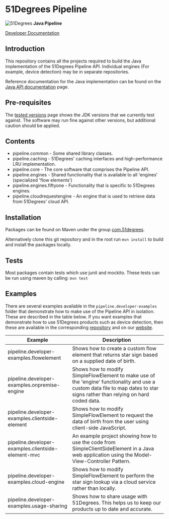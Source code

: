 # 51Degrees Pipeline

![51Degrees](https://51degrees.com/DesktopModules/FiftyOne/Distributor/Logo.ashx?utm_source=github&utm_medium=repository&utm_content=readme_main&utm_campaign=node-open-source "Data rewards the curious") **Java Pipeline**

[Developer Documentation](https://51degrees.com/pipeline-java/index.html?utm_source=github&utm_medium=repository&utm_content=documentation&utm_campaign=java-open-source "developer documentation")

## Introduction
This repository contains all the projects required to build the Java implementation of the 51Degrees Pipeline API.
Individual engines (For example, device detection) may be in separate repositories.

Reference documentation for the Java implementation can be found on the
[Java API documentation](https://51degrees.com/pipeline-java/index.html) page.

## Pre-requisites

The [tested versions](https://51degrees.com/documentation/_info__tested_versions.html) page shows 
the JDK versions that we currently test against. The software may run fine against other versions, 
but additional caution should be applied.

## Contents
 
- pipeline.common - Some shared library classes.
- pipeline.caching - 51Degrees' caching interfaces and high-performance LRU implementation.
- pipeline.core - The core software that comprises the Pipeline API. 
- pipeline.engines - Shared functionality that is available to all 'engines' (specialized 'flow elements')
- pipeline.engines.fiftyone - Functionality that is specific to 51Degrees engines.
- pipeline.cloudrequestengine - An engine that is used to retrieve data from 51Degrees' cloud API.

## Installation

Packages can be found on Maven under the group [com.51degrees](https://mvnrepository.com/artifact/com.51degrees).

Alternatively clone this git repository and in the root run `mvn install` to build and install the packages locally.

## Tests

Most packages contain tests which use junit and mockito. These tests can be run using maven by calling: `mvn test`

## Examples

There are several examples available in the `pipeline.developer-examples` folder that demonstrate 
how to make use of the Pipeline API in isolation. These are described in the table below.
If you want examples that demonstrate how to use 51Degrees products such as device detection, 
then these are available in the corresponding [repository](https://github.com/51Degrees/device-detection-java) 
and on our [website](http://51degrees.com/documentation/_examples__device_detection__index.html).

| Example                                            | Description |
|----------------------------------------------------|-------------|
| pipeline.developer-examples.flowelement            | Shows how to create a custom flow element that returns star sign based on a supplied date of birth. |
| pipeline.developer-examples.onpremise-engine       | Shows how to modify SimpleFlowElement to make use of the 'engine' functionality and use a custom data file to map dates to star signs rather than relying on hard coded data. |
| pipeline.developer-examples.clientside-element     | Shows how to modify SimpleFlowElement to request the data of birth from the user using client-side JavaScript. |
| pipeline.developer-examples.clientside-element-mvc | An example project showing how to use the code from SimpleClientSideElement in a Java web application using the Model-View-Controller Pattern. |
| pipeline.developer-examples.cloud-engine           | Shows how to modify SimpleFlowElement to perform the star sign lookup via a cloud service rather than locally. |
| pipeline.developer-examples.usage-sharing          | Shows how to share usage with 51Degrees. This helps us to keep our products up to date and accurate. |





